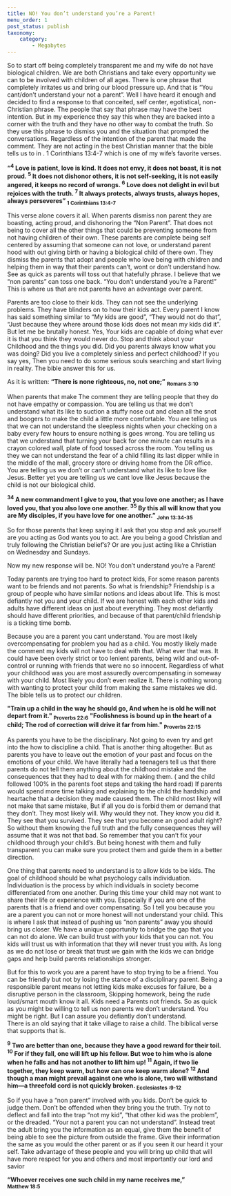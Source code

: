 ```yaml
---
title: NO! You don’t understand you’re a Parent!
menu_order: 1
post_status: publish
taxonomy:
    category:
        - Megabytes
---
```


So to start off being completely	transparent me and my wife do not have biological children.
We are both Christians and take every opportunity we can to be involved with children of all ages. There  is one phrase that completely irritates us and bring our blood pressure up.  And that is “You cant/don’t understand your not a parent”. Well I have heard it enough and decided to find a response to that conceited, self center,  egotistical, non-Christian phrase.  The people that say that phrase may have the best intention.  But in my experience they say this when they are backed into a corner with the truth and they have no other way to combat the truth. So they use this phrase to dismiss you and the situation that prompted the conversations. Regardless of the intention of the parent that made the comment. They are not acting in the best Christian manner that the bible tells us to in . 1 Corinthians 13:4-7 which is one of my wife’s favorite verses.

**“<sup>4</sup> Love is patient, love is kind. It does not envy, it does not boast, it is not proud. <sup>5</sup> It does not dishonor others, it is not self-seeking, it is not easily angered, it keeps no record of wrongs. <sup>6</sup> Love does not delight in evil but rejoices with the truth. <sup>7</sup> It always protects, always trusts, always hopes, always perseveres” 
<sub>1 Corinthians 13:4-7</sub>**

This verse alone covers it all. When parents dismiss non parent they are boasting, acting proud, and dishonoring the “Non Parent”. That does not being to cover all the other things that could be preventing someone from not having children of their own.  These parents are complete being self centered by assuming that someone can not love, or understand parent hood with out giving birth or having a biological child of there own.  They dismiss the parents that adopt and people who love being with children and helping them in way that their parents can’t, wont or don’t understand how.  See as quick as parents will toss out that hatefully phrase.  I believe that we “non parents” can toss one back. “You don’t understand you’re a Parent!”  This is where us that are not parents have an advantage over parent. 

Parents are too close to their kids. They can not see the underlying problems. They have blinders on to how their kids act. Every parent I know has said something similar to “My kids are good”, “They would not do that”, “Just because they where around those kids does not mean my kids did it”.  But let me be brutally honest. Yes, Your kids are capable of doing what ever it is that you think they would never do. Stop and think about your Childhood and the things you did. Did you parents always know what you was doing? Did you live a completely sinless and perfect childhood?  If you say yes, Then you need to do some serious souls searching and start living in reality. The bible answer this for us. 

As it is written: **“There is none righteous, no, not one;”**
**<sub>Romans 3:10</sub>**

When parents that make  The comment they are telling people that they do not have empathy or compassion.  You are telling us that we don’t understand what its like to suction a stuffy nose out and clean all the snot and boogers to make the child a little more comfortable.  You are telling us that we can not understand the sleepless nights when your checking on a baby every few hours to ensure nothing is goes wrong.  You are telling us that we understand that turning your back for one minute can results in a crayon colored wall,  plate of food tossed across the room. You telling us they we can not understand the fear of a child filling its last dipper while in the middle of the mall, grocery store or driving home from the DR office. You are telling us we don’t or can’t understand what its like to love like Jesus. Better yet you are telling us we cant  love like Jesus because the child is not our biological child.

**<sup>34</sup> A new commandment I give to you, that you love one another; as I have loved you, that you also love one another. <sup>35</sup> By this all will know that you are My disciples, if you have love for one another.” 
<sub>John 13:34-35</sub>**

So for those parents that keep saying it I ask that you stop and ask yourself are you acting as God wants you to act.  Are you being a good Christian and truly following the Christian belief’s? Or are you just acting like a Christian on Wednesday and Sundays. 

Now my new response will be. NO! You don’t understand you’re a Parent!

Today parents are trying too hard to protect kids, For some reason parents want to be friends and not parents.  So what is friendship?  Friendship is a group of people who have similar notions and ideas about life. This is most defiantly not you and your child. If we are honest with each other kids and adults have different ideas on just about everything. They most defiantly should have different priorities, and because of that parent/child friendship is a ticking time bomb. 

Because you are a parent you cant understand. You are most likely overcompensating for problem you had as a child. You mostly likely made the comment my kids will not have to deal with that. What ever that was. It could have been overly strict or too lenient parents, being wild and out-of-control or running with friends that were no so innocent. Regardless of what your childhood was you are most assuredly overcompensating in someway with your child.  Most likely you don’t even realize it. There is nothing wrong with wanting to protect your child from making the same mistakes we did. The bible tells us to protect our children.

**"Train up a child in the way he should go, And when he is old he will not depart from it."
<sub>Proverbs 22:6</sub>**
**"Foolishness is bound up in the heart of a child; The rod of correction will drive it far from him."
<sub>Proverbs 22:15</sub>**

As parents you have to be the disciplinary. Not going to even try and get into the how to discipline a child.  That is another thing altogether.  But as parents you have to leave out the emotion of your past and focus on the emotions of your child. We have literally had a teenagers tell us that there parents do not tell them anything about the childhood mistake and the consequences that they had to deal with for making them. ( and the child followed 100% in the parents foot steps and taking the hard road) If parents would spend more time talking and explaining to the child the hardship and heartache that a decision they made caused them. The child most likely will not make that same mistake, But if all you do is forbid them or demand that they don’t. They most likely will. Why would they not. They know you did it. They see that you survived. They see that you become an good adult right? So without them knowing the full truth and the fully consequences they will assume that it was not that bad. So remember that you can’t fix your childhood through your child’s. But being honest with them and fully transparent you can make sure you protect them and guide them in a better direction.

One thing that parents need to understand is to allow kids to be kids.  The goal of childhood should be what psychology calls individuation. Individuation is the process by which individuals in society become differentiated from one another. During this time your child may not want to share their life or experience with you. Especially if you are one of the parents that is a friend and over compensating.
So I tell you because you are a parent you can not or more honest will not understand your child. This is where I ask that instead of pushing us “non parents” away you should bring us closer. We have a unique opportunity to bridge the gap that you can not do alone. We can build trust with your kids that you can not. You kids will trust us with information that they will never trust you with.  As long as we do not lose or break that trust we gain with the kids we can bridge gaps and help build parents relationships stronger.

But for this to work you are a parent have to stop trying to be a friend. You can be friendly but not by losing the stance of a disciplinary parent.  Being a responsible parent means  not letting kids make excuses for failure, be a disruptive person in the classroom, Skipping homework, being the rude loud/smart mouth know it all.  Kids need a Parents not friends.
So as quick as you might be willing to tell us non parents we don’t understand. You might be right. But I can assure you defiantly don’t understand.  
There is an old saying that it take village to raise a child.  The biblical verse that supports that is.

**<sup>9</sup> Two are better than one, because they have a good reward for their toil. <sup>10</sup> For if they fall, one will lift up his fellow. But woe to him who is alone when he falls and has not another to lift him up! <sup>11</sup> Again, if two lie together, they keep warm, but how can one keep warm alone? <sup>12</sup> And though a man might prevail against one who is alone, two will withstand him—a threefold cord is not quickly broken. 
<sub>Ecclesiastes :9-12</sub>**

So if you have a “non parent” involved with you kids. Don’t be quick to judge them. Don’t be offended when they bring you the truth. Try not to deflect and fall into the trap “not my kid”, “that other kid was the problem”, or the dreaded. “Your not a parent you can not understand”.
Instead treat the adult bring you the information as an equal, give them the benefit of being able to see the picture from outside the frame. Give their information the same as you would the other parent or as if you seen it our heard it your self.   Take  advantage of these people and you will bring up child that will have more respect for you and others and most importantly our lord and savior 

**“Whoever receives one such child in my name receives me,”  
<sub>Matthew 18:5</sub>**

